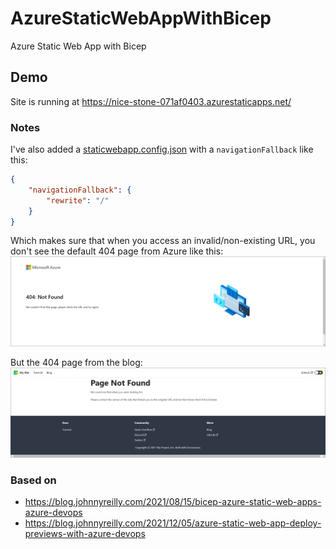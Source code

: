# AzureStaticWebAppWithBicep
Azure Static Web App with Bicep


## Demo
Site is running at https://nice-stone-071af0403.azurestaticapps.net/


### Notes
I've also added a [staticwebapp.config.json](https://docs.microsoft.com/en-us/azure/static-web-apps/configuration) with a `navigationFallback` like this:
``` json
{
    "navigationFallback": {
        "rewrite": "/"
    }
}
```

Which makes sure that when you access an invalid/non-existing URL, you don't see the default 404 page from Azure like this:
![Azure 404](/resources/azure-404.png)

But the 404 page from the blog:
![Blog 404](/resources/blog-404.png)


### Based on 
- https://blog.johnnyreilly.com/2021/08/15/bicep-azure-static-web-apps-azure-devops
- https://blog.johnnyreilly.com/2021/12/05/azure-static-web-app-deploy-previews-with-azure-devops
